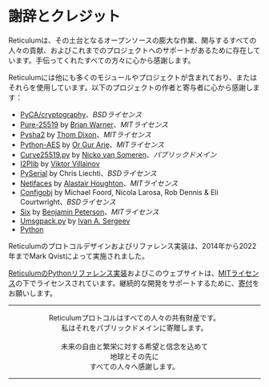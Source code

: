 # 謝辞とクレジット
Reticulumは、その土台となるオープンソースの膨大な作業、関与するすべての人々の貢献、およびこれまでのプロジェクトへのサポートがあるために存在しています。手伝ってくれたすべての方々に心から感謝します。

Reticulumには他にも多くのモジュールやプロジェクトが含まれており、またはそれらを使用しています。以下のプロジェクトの作者と寄与者に心から感謝します：

- [PyCA/cryptography](https://github.com/pyca/cryptography)、*BSDライセンス*
- [Pure-25519](https://github.com/warner/python-pure25519) by [Brian Warner](https://github.com/warner)、*MITライセンス*
- [Pysha2](https://github.com/thomdixon/pysha2) by [Thom Dixon](https://github.com/thomdixon)、*MITライセンス*
- [Python-AES](https://github.com/orgurar/python-aes) by [Or Gur Arie](https://github.com/orgurar)、*MITライセンス*
- [Curve25519.py](https://gist.github.com/nickovs/cc3c22d15f239a2640c185035c06f8a3#file-curve25519-py) by [Nicko van Someren](https://gist.github.com/nickovs)、*パブリックドメイン*
- [I2Plib](https://github.com/l-n-s/i2plib) by [Viktor Villainov](https://github.com/l-n-s)
- [PySerial](https://github.com/pyserial/pyserial) by Chris Liechti、*BSDライセンス*
- [Netifaces](https://github.com/al45tair/netifaces) by [Alastair Houghton](https://github.com/al45tair)、*MITライセンス*
- [Configobj](https://github.com/DiffSK/configobj) by Michael Foord, Nicola Larosa, Rob Dennis & Eli Courtwright、*BSDライセンス*
- [Six](https://github.com/benjaminp/six) by [Benjamin Peterson](https://github.com/benjaminp)、*MITライセンス*
- [Umsgpack.py](https://github.com/vsergeev/u-msgpack-python) by [Ivan A. Sergeev](https://github.com/vsergeev)
- [Python](https://www.python.org)

Reticulumのプロトコルデザインおよびリファレンス実装は、2014年から2022年までMark Qvistによって実施されました。

[ReticulumのPythonリファレンス実装](https://github.com/markqvist/reticulum)およびこのウェブサイトは、[MITライセンス](license.html)の下でライセンスされています。継続的な開発をサポートするために、<a href="donate.html">寄付</a>をお願いします。

----------------

<center>Reticulumプロトコルはすべての人々の共有財産です。<br/>私はそれをパブリックドメインに寄贈します。<br/><br/>未来の自由と繁栄に対する希望と信念を込めて<br/>地球とその先に<br/>すべての人々へ感謝します。</center>

----------------